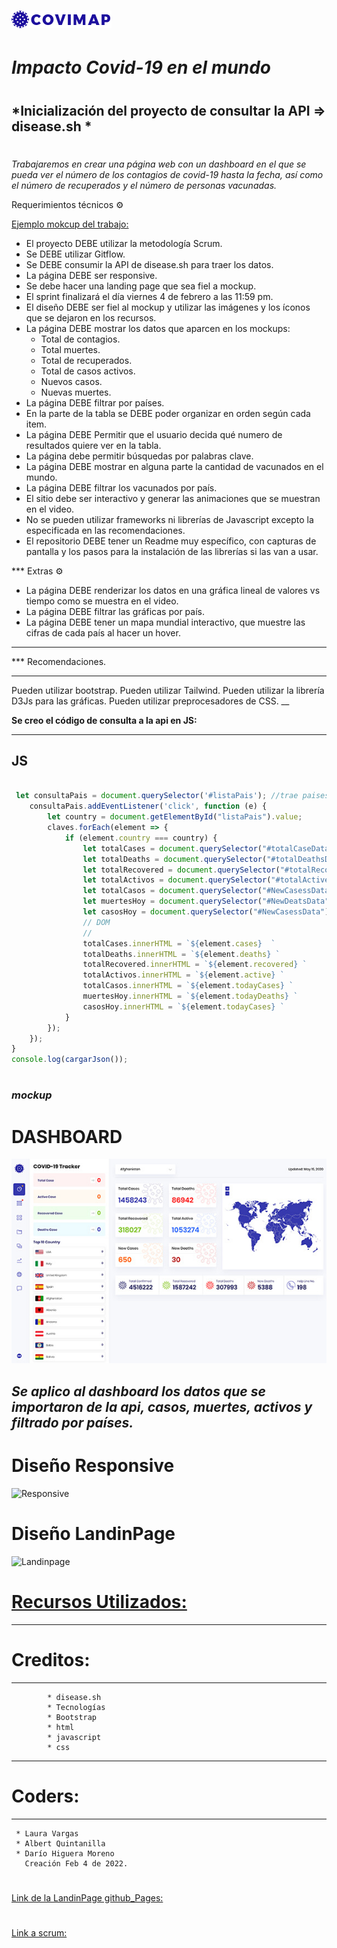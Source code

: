 # ![DASHBOARD](images/logo.png)
#
# *Impacto Covid-19 en el mundo*

#
## *Inicialización del proyecto de consultar la **API => disease.sh** *   
#
#

*Trabajaremos en crear una página web con un dashboard en el que se pueda ver el número de los contagios de covid-19 hasta la fecha, así como el número de recuperados y el número de personas vacunadas.*

Requerimientos técnicos ⚙️

[Ejemplo mokcup del trabajo:](https://github.com/AndresEstebanPatino/recursos-app-covid/blob/4368c5ccaf066455ad0796b668e2414d6d32e079/mockups/Tracker-2.png)
 

* El proyecto DEBE utilizar la metodología Scrum.
* Se DEBE utilizar Gitflow.
* Se DEBE consumir la API de disease.sh para traer los datos.
* La página DEBE ser responsive.
* Se debe hacer una landing page que sea fiel a mockup.
* El sprint finalizará el día viernes 4 de febrero a las 11:59 pm.
* El diseño DEBE ser fiel al mockup y utilizar las imágenes y los íconos que se dejaron en los recursos.
* La página DEBE mostrar los datos que aparcen en los mockups:
  * Total de contagios.
  * Total muertes.
  * Total de recuperados.
  * Total de casos activos.
  * Nuevos casos.
  * Nuevas muertes.
* La página DEBE filtrar por países.
* En la parte de la tabla se DEBE poder organizar en orden según cada item.
* La página DEBE Permitir que el usuario decida qué numero de resultados quiere ver en la tabla.
* La página debe permitir búsquedas por palabras clave.
* La página DEBE mostrar en alguna parte la cantidad de vacunados en el mundo.
* La página DEBE filtrar los vacunados por país.
* El sitio debe ser interactivo y generar las animaciones que se muestran en el video.
* No se pueden utilizar frameworks ni librerías de Javascript excepto la especificada en las recomendaciones.
* El repositorio DEBE tener un Readme muy específico, con capturas de pantalla y los pasos para la instalación de las librerías si las van a usar.
​

*** Extras ⚙️

*  La página DEBE renderizar los datos en una gráfica lineal de valores vs tiempo como se muestra en el video.
* La página DEBE filtrar las gráficas por país.
* La página DEBE tener un mapa mundial interactivo, que muestre las cifras de cada país al hacer un hover.
​
____
*** Recomendaciones.
____
Pueden utilizar bootstrap.
Pueden utilizar Tailwind.
Pueden utilizar la librería D3Js para las gráficas.
Pueden utilizar preprocesadores de CSS.
__

**Se creo el código de consulta a la api en JS:**

---
JS
---

```javascript

 let consultaPais = document.querySelector('#listaPais'); //trae paises
    consultaPais.addEventListener('click', function (e) {
        let country = document.getElementById("listaPais").value;
        claves.forEach(element => {
            if (element.country === country) {
                let totalCases = document.querySelector("#totalCaseData-2");
                let totalDeaths = document.querySelector("#totalDeathsData");
                let totalRecovered = document.querySelector("#totalRecoveredData");
                let totalActivos = document.querySelector("#totalActiveData");
                let totalCasos = document.querySelector("#NewCasessData");
                let muertesHoy = document.querySelector("#NewDeatsData")
                let casosHoy = document.querySelector("#NewCasessData")
                // DOM
                //
                totalCases.innerHTML = `${element.cases}  `
                totalDeaths.innerHTML = `${element.deaths} `
                totalRecovered.innerHTML = `${element.recovered} `
                totalActivos.innerHTML = `${element.active} `
                totalCasos.innerHTML = `${element.todayCases} `
                muertesHoy.innerHTML = `${element.todayDeaths} `
                casosHoy.innerHTML = `${element.todayCases} `
            }
        });
    });
}
console.log(cargarJson());
``` 
#
#
### *mockup*
#
# DASHBOARD
![Mookup Dashboard](/images/tracker1.jpg)

## *Se aplico al dashboard los datos que se importaron de la api, casos, muertes, activos y  **filtrado por países.***

#
# Diseño Responsive
![Responsive](https://raw.githubusercontent.com/AndresEstebanPatino/recursos-app-covid/main/mockups/Responsive.png)

# Diseño LandinPage
![Landinpage](https://raw.githubusercontent.com/AndresEstebanPatino/recursos-app-covid/main/mockups/home-2.png)

#

# [Recursos Utilizados:](https://github.com/AndresEstebanPatino/recursos-app-covid)

---
# Creditos:
---

```  
        * disease.sh
        * Tecnologías
        * Bootstrap
        * html
        * javascript
        * css
```
---
# Coders:
---

```
 * Laura Vargas
 * Albert Quintanilla
 * Darío Higuera Moreno
   Creación Feb 4 de 2022.
```

#
[Link de la LandinPage github_Pages:](https://jhuset2003.github.io/Impacto_Covid-19_en_el_mundo/)
#

#
[Link a scrum:](https://lauravargas.atlassian.net/jira/software/projects/COV/boards/7)
#



